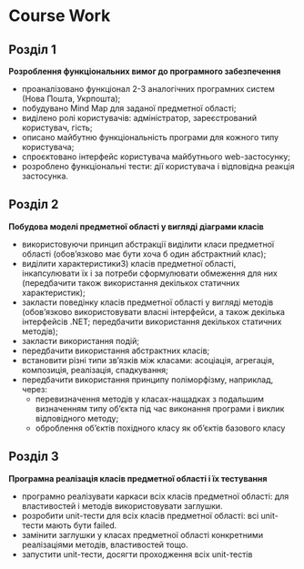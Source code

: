 # Course Work
## Розділ 1
**Розроблення функціональних вимог до програмного забезпечення**

- проаналізовано функціонал 2-3 аналогічних програмних систем (Нова Пошта, Укрпошта);
- побудувано Mind Map для заданої предметної області;
- виділено ролі користувачів: адміністратор, зареєстрований користувач, гість;
- описано майбутню функціональність програми для кожного типу користувача;
- спроєктовано інтерфейс користувача майбутнього web-застосунку;
- розроблено функціональні тести: дії користувача і відповідна реакція застосунка.

## Розділ 2
**Побудова моделі предметної області у вигляді діаграми класів**

- використовуючи принцип абстракції виділити класи предметної області (обов’язково має бути хоча б один абстрактний клас);
- виділити характеристики3) класів предметної області, інкапсулювати їх і за потреби сформулювати обмеження для них (передбачити також використання декількох статичних характеристик);
- закласти поведінку класів предметної області у вигляді методів (обов’язково використовувати власні інтерфейси, а також декілька інтерфейсів .NET; передбачити використання декількох статичних методів);
- закласти використання подій;
- передбачити використання абстрактних класів;
- встановити різні типи зв’язків між класами: асоціація, агрегація, композиція, реалізація, спадкування;
- передбачити використання принципу поліморфізму, наприклад, через:
  - перевизначення методів у класах-нащадках з подальшим визначенням типу об’єкта під час виконання програми і виклик відповідного методу;
  - оброблення об’єктів похідного класу як об’єктів базового класу

## Розділ 3
**Програмна реалізація класів предметної області і їх тестування**

- програмно реалізувати каркаси всіх класів предметної області: для властивостей і методів використовувати заглушки.
- розробити unit-тести для всіх класів предметної області: всі unit-тести мають бути failed.
- замінити заглушки у класах предметної області конкретними реалізаціями методів, властивостей тощо.
- запустити unit-тести, досягти проходження всіх unit-тестів
